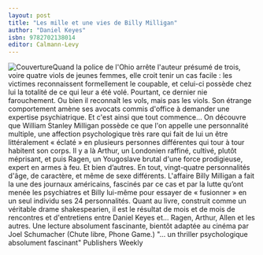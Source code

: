 ```yaml
---
layout: post
title: "Les mille et une vies de Billy Milligan"
author: "Daniel Keyes"
isbn: 9782702138014
editor: Calmann-Levy
---
```


![Couverture](/img/9782702138014.jpg)Quand la police de l'Ohio arrête l'auteur présumé de trois, voire quatre viols de jeunes femmes, elle croit tenir un cas facile : les victimes reconnaissent formellement le coupable, et celui-ci possède chez lui la totalité de ce qui leur a été volé. Pourtant, ce dernier nie farouchement. Ou bien il reconnaît les vols, mais pas les viols. Son étrange comportement amène ses avocats commis d'office à demander une expertise psychiatrique. Et c'est ainsi que tout commence… On découvre que William Stanley Milligan possède ce que l'on appelle une personnalité multiple, une affection psychologique très rare qui fait de lui un être littéralement « éclaté » en plusieurs personnes différentes qui tour à tour habitent son corps. Il y a là Arthur, un Londonien raffiné, cultivé, plutôt méprisant, et puis Ragen, un Yougoslave brutal d'une force prodigieuse, expert en armes à feu. Et bien d’autres. En tout, vingt-quatre personnalités d'âge, de caractère, et même de sexe différents. L'affaire Billy Milligan a fait la une des journaux américains, fascinés par ce cas et par la lutte qu’ont menée les psychiatres et Billy lui-même pour essayer de « fusionner » en un seul individu ses 24 personnalités. Quant au livre, construit comme un véritable drame shakespearien, il est le résultat de mois et de mois de rencontres et d'entretiens entre Daniel Keyes et… Ragen, Arthur, Allen et les autres. Une lecture absolument fascinante, bientôt adaptée au cinéma par Joel Schumacher (Chute libre, Phone Game.) "... un thriller psychologique absolument fascinant" Publishers Weekly